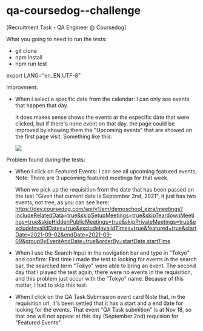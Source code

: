 # qa-coursedog--challenge
[Recruitment Task - QA Engineer @ Coursedog]

What you going to need to run the tests:

- git clone
- npm install
- npm run test

export LANG="en_EN.UTF-8"

Improvment:

- When I select a specific date from the calendar: I can only see events that happen that day.

    It does makes sense shows the events at the especific date that were clicked, but if there's none event on that day, the page could be improved by showing them the "Upcoming events" that are showed on the first page visit. Something like this:

    <img src="https://user-images.githubusercontent.com/38333519/142481635-6cfb6aaf-58a3-473a-8dd5-4a41b1848b33.png">

Problem found during the tests:

- When I click on Featured Events: I can see all upcoming featured events; Note: There are 3 upcoming featured meetings for that week.

    When we pick up the requisition from the date that has been passed on the test "Given that current date is September 2nd, 2021", it just has two events, not tree, as you can see here: 
    https://dev.coursedog.com/api/v1/em/demoschool_ezra/meetings?includeRelatedData=true&skipSetupMeetings=true&skipTeardownMeetings=true&skipHiddenPublicMeetings=true&skipPrivateMeetings=true&excludeInvalidDates=true&excludeInvalidTimes=true&featured=true&startDate=2021-09-02&endDate=2021-09-09&groupByEventAndDate=true&orderBy=startDate,startTime

- When I use the Search Input in the navigation bar and type in "Tokyo" and confirm:
    First time i made the test to looking for events in the search bar, the searched term "Tokyo" were able to bring an event.
    The second day that I played the test again, there were no events in the requisition, and this problem just occur with the "Tokyo" name.
    Because of this matter, I had to skip this test.

- When I click on the QA Task Submission event card
    Note that, in the requisition url, it's been settled that it has a start and a end date for looking for the events. That event "QA Task submition" is at Nov 18, so that one will not appear at this day (September 2nd) requision for "Featured Events".